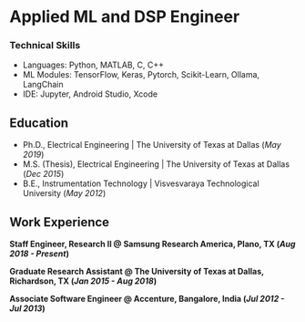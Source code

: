 # Applied ML and DSP Engineer

### Technical Skills
- Languages: Python, MATLAB, C, C++
- ML Modules: TensorFlow, Keras, Pytorch, Scikit-Learn, Ollama, LangChain
- IDE: Jupyter, Android Studio, Xcode

## Education
- Ph.D., Electrical Engineering | The University of Texas at Dallas (_May 2019_)
- M.S. (Thesis), Electrical Engineering | The University of Texas at Dallas (_Dec 2015_)
- B.E., Instrumentation Technology | Visvesvaraya Technological University (_May 2012_)

## Work Experience
**Staff Engineer, Research II @ Samsung Research America, Plano, TX (_Aug 2018 - Present_)**

**Graduate Research Assistant @ The University of Texas at Dallas, Richardson, TX (_Jan 2015 - Aug 2018_)**

**Associate Software Engineer @ Accenture, Bangalore, India (_Jul 2012 - Jul 2013_)**

